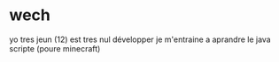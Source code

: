 # wech
yo tres jeun (12) est tres nul développer je m'entraine a aprandre le java scripte (poure minecraft)
